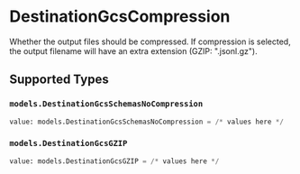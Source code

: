 # DestinationGcsCompression

Whether the output files should be compressed. If compression is selected, the output filename will have an extra extension (GZIP: ".jsonl.gz").


## Supported Types

### `models.DestinationGcsSchemasNoCompression`

```python
value: models.DestinationGcsSchemasNoCompression = /* values here */
```

### `models.DestinationGcsGZIP`

```python
value: models.DestinationGcsGZIP = /* values here */
```

